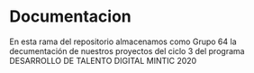 # Documentacion
En esta rama del repositorio almacenamos como Grupo 64 la decumentación de nuestros proyectos del ciclo 3 del programa DESARROLLO DE TALENTO DIGITAL MINTIC 2020
